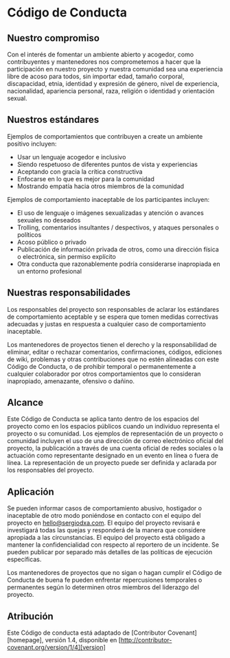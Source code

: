 # Código de Conducta

## Nuestro compromiso

Con el interés de fomentar un ambiente abierto y acogedor, como contribuyentes y mantenedores nos comprometemos a hacer que la participación en nuestro proyecto y nuestra comunidad sea una experiencia libre de acoso para todos, sin importar edad, tamaño corporal, discapacidad, etnia, identidad y expresión de género, nivel de experiencia, nacionalidad, apariencia personal, raza, religión o identidad y orientación sexual.

## Nuestros estándares

Ejemplos de comportamientos que contribuyen a create un ambiente positivo incluyen:

- Usar un lenguaje acogedor e inclusivo
- Siendo respetuoso de diferentes puntos de vista y experiencias
- Aceptando con gracia la crítica constructiva
- Enfocarse en lo que es mejor para la comunidad
- Mostrando empatía hacia otros miembros de la comunidad

Ejemplos de comportamiento inaceptable de los participantes incluyen:

- El uso de lenguaje o imágenes sexualizadas y atención o avances sexuales no deseados
- Trolling, comentarios insultantes / despectivos, y ataques personales o políticos
- Acoso público o privado
- Publicación de información privada de otros, como una dirección física o electrónica, sin permiso explícito
- Otra conducta que razonablemente podría considerarse inapropiada en un entorno profesional

## Nuestras responsabilidades

Los responsables del proyecto son responsables de aclarar los estándares de comportamiento aceptable y se espera que tomen medidas correctivas adecuadas y justas en respuesta a cualquier caso de comportamiento inaceptable.

Los mantenedores de proyectos tienen el derecho y la responsabilidad de eliminar, editar o rechazar comentarios, confirmaciones, códigos, ediciones de wiki, problemas y otras contribuciones que no estén alineadas con este Código de Conducta, o de prohibir temporal o permanentemente a cualquier colaborador por otros comportamientos que lo consideran inapropiado, amenazante, ofensivo o dañino.

## Alcance

Este Código de Conducta se aplica tanto dentro de los espacios del proyecto como en los espacios públicos cuando un individuo representa el proyecto o su comunidad. Los ejemplos de representación de un proyecto o comunidad incluyen el uso de una dirección de correo electrónico oficial del proyecto, la publicación a través de una cuenta oficial de redes sociales o la actuación como representante designado en un evento en línea o fuera de línea. La representación de un proyecto puede ser definida y aclarada por los responsables del proyecto.

## Aplicación

Se pueden informar casos de comportamiento abusivo, hostigador o inaceptable de otro modo poniéndose en contacto con el equipo del proyecto en hello@sergiodxa.com. El equipo del proyecto revisará e investigará todas las quejas y responderá de la manera que considere apropiada a las circunstancias. El equipo del proyecto está obligado a mantener la confidencialidad con respecto al reportero de un incidente. Se pueden publicar por separado más detalles de las políticas de ejecución específicas.

Los mantenedores de proyectos que no sigan o hagan cumplir el Código de Conducta de buena fe pueden enfrentar repercusiones temporales o permanentes según lo determinen otros miembros del liderazgo del proyecto.

## Atribución

Este Código de conducta está adaptado de [Contributor Covenant][homepage], versión 1.4, disponible en [http://contributor-covenant.org/version/1/4][version]

[página de inicio]: http://contributor-covenant.org
[versión]: http://contributor-covenant.org/version/1/4/
